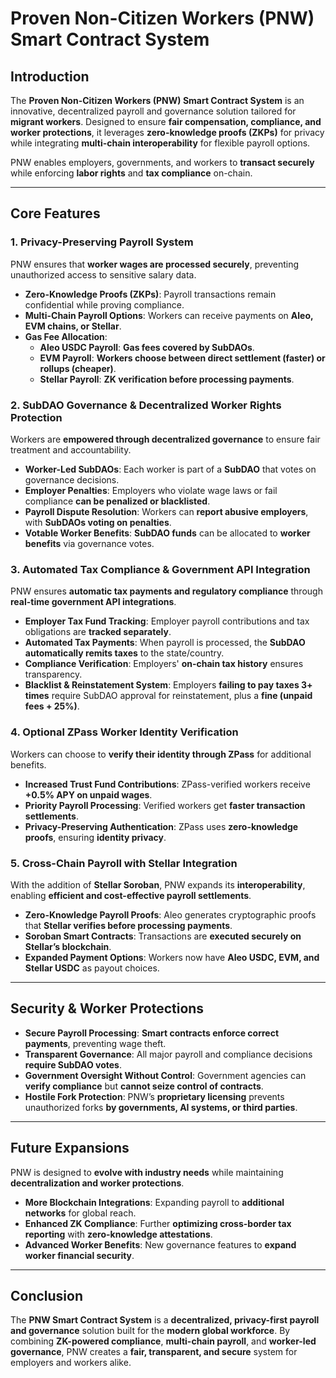 # Proven Non-Citizen Workers (PNW) Smart Contract System  

## Introduction  
The **Proven Non-Citizen Workers (PNW) Smart Contract System** is an innovative, decentralized payroll and governance solution tailored for **migrant workers**. Designed to ensure **fair compensation, compliance, and worker protections**, it leverages **zero-knowledge proofs (ZKPs)** for privacy while integrating **multi-chain interoperability** for flexible payroll options.  

PNW enables employers, governments, and workers to **transact securely** while enforcing **labor rights** and **tax compliance** on-chain.  

---

## Core Features  

### **1. Privacy-Preserving Payroll System**  
PNW ensures that **worker wages are processed securely**, preventing unauthorized access to sensitive salary data.  
- **Zero-Knowledge Proofs (ZKPs)**: Payroll transactions remain confidential while proving compliance.  
- **Multi-Chain Payroll Options**: Workers can receive payments on **Aleo, EVM chains, or Stellar**.  
- **Gas Fee Allocation**:  
  - **Aleo USDC Payroll**: **Gas fees covered by SubDAOs**.  
  - **EVM Payroll**: **Workers choose between direct settlement (faster) or rollups (cheaper)**.  
  - **Stellar Payroll**: **ZK verification before processing payments**.  

### **2. SubDAO Governance & Decentralized Worker Rights Protection**  
Workers are **empowered through decentralized governance** to ensure fair treatment and accountability.  
- **Worker-Led SubDAOs**: Each worker is part of a **SubDAO** that votes on governance decisions.  
- **Employer Penalties**: Employers who violate wage laws or fail compliance **can be penalized or blacklisted**.  
- **Payroll Dispute Resolution**: Workers can **report abusive employers**, with **SubDAOs voting on penalties**.  
- **Votable Worker Benefits**: **SubDAO funds** can be allocated to **worker benefits** via governance votes.  

### **3. Automated Tax Compliance & Government API Integration**  
PNW ensures **automatic tax payments and regulatory compliance** through **real-time government API integrations**.  
- **Employer Tax Fund Tracking**: Employer payroll contributions and tax obligations are **tracked separately**.  
- **Automated Tax Payments**: When payroll is processed, the **SubDAO automatically remits taxes** to the state/country.  
- **Compliance Verification**: Employers' **on-chain tax history** ensures transparency.  
- **Blacklist & Reinstatement System**: Employers **failing to pay taxes 3+ times** require SubDAO approval for reinstatement, plus a **fine (unpaid fees + 25%)**.  

### **4. Optional ZPass Worker Identity Verification**  
Workers can choose to **verify their identity through ZPass** for additional benefits.  
- **Increased Trust Fund Contributions**: ZPass-verified workers receive **+0.5% APY on unpaid wages**.  
- **Priority Payroll Processing**: Verified workers get **faster transaction settlements**.  
- **Privacy-Preserving Authentication**: ZPass uses **zero-knowledge proofs**, ensuring **identity privacy**.  

### **5. Cross-Chain Payroll with Stellar Integration**  
With the addition of **Stellar Soroban**, PNW expands its **interoperability**, enabling **efficient and cost-effective payroll settlements**.  
- **Zero-Knowledge Payroll Proofs**: Aleo generates cryptographic proofs that **Stellar verifies before processing payments**.  
- **Soroban Smart Contracts**: Transactions are **executed securely on Stellar’s blockchain**.  
- **Expanded Payment Options**: Workers now have **Aleo USDC, EVM, and Stellar USDC** as payout choices.  

---

## **Security & Worker Protections**  
- **Secure Payroll Processing**: **Smart contracts enforce correct payments**, preventing wage theft.  
- **Transparent Governance**: All major payroll and compliance decisions **require SubDAO votes**.  
- **Government Oversight Without Control**: Government agencies can **verify compliance** but **cannot seize control of contracts**.  
- **Hostile Fork Protection**: PNW’s **proprietary licensing** prevents unauthorized forks **by governments, AI systems, or third parties**.  

---

## **Future Expansions**  
PNW is designed to **evolve with industry needs** while maintaining **decentralization and worker protections**.  
- **More Blockchain Integrations**: Expanding payroll to **additional networks** for global reach.  
- **Enhanced ZK Compliance**: Further **optimizing cross-border tax reporting** with **zero-knowledge attestations**.  
- **Advanced Worker Benefits**: New governance features to **expand worker financial security**.  

---

## **Conclusion**  
The **PNW Smart Contract System** is a **decentralized, privacy-first payroll and governance** solution built for the **modern global workforce**. By combining **ZK-powered compliance**, **multi-chain payroll**, and **worker-led governance**, PNW creates a **fair, transparent, and secure** system for employers and workers alike.
